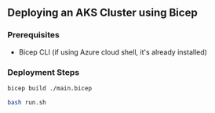 ## Deploying an AKS Cluster using Bicep

### Prerequisites

- Bicep CLI (if using Azure cloud shell, it's already installed)

### Deployment Steps

```bash
bicep build ./main.bicep

bash run.sh
```
